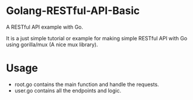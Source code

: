 # Golang-RESTful-API-Basic

A RESTful API example with Go.

It is a just simple tutorial or example for making simple RESTful API with Go using gorilla/mux (A nice mux library).

# Usage

* root.go contains the main function and handle the requests.
* user.go contains all the endpoints and logic.
